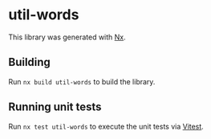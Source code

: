 # util-words

This library was generated with [Nx](https://nx.dev).

## Building

Run `nx build util-words` to build the library.

## Running unit tests

Run `nx test util-words` to execute the unit tests via [Vitest](https://vitest.dev/).
